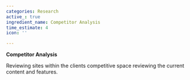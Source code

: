 ```yaml
---
categories: Research
active_: true
ingredient_name: Competitor Analysis
time_estimate: 4
icon: ''

---
```

**Competitor Analysis**

Reviewing sites within the clients competitive space reviewing the current content and features. 